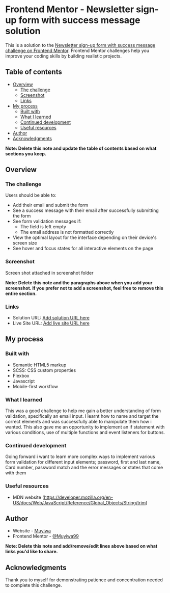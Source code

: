 # Frontend Mentor - Newsletter sign-up form with success message solution

This is a solution to the [Newsletter sign-up form with success message challenge on Frontend Mentor](https://www.frontendmentor.io/challenges/newsletter-signup-form-with-success-message-3FC1AZbNrv). Frontend Mentor challenges help you improve your coding skills by building realistic projects.

## Table of contents

- [Overview](#overview)
  - [The challenge](#the-challenge)
  - [Screenshot](#screenshot)
  - [Links](#links)
- [My process](#my-process)
  - [Built with](#built-with)
  - [What I learned](#what-i-learned)
  - [Continued development](#continued-development)
  - [Useful resources](#useful-resources)
- [Author](#author)
- [Acknowledgments](#acknowledgments)

**Note: Delete this note and update the table of contents based on what sections you keep.**

## Overview

### The challenge

Users should be able to:

- Add their email and submit the form
- See a success message with their email after successfully submitting the form
- See form validation messages if:
  - The field is left empty
  - The email address is not formatted correctly
- View the optimal layout for the interface depending on their device's screen size
- See hover and focus states for all interactive elements on the page

### Screenshot

Screen shot attached in screenshot folder

**Note: Delete this note and the paragraphs above when you add your screenshot. If you prefer not to add a screenshot, feel free to remove this entire section.**

### Links

- Solution URL: [Add solution URL here](https://your-solution-url.com)
- Live Site URL: [Add live site URL here](https://your-live-site-url.com)

## My process

### Built with

- Semantic HTML5 markup
- SCSS: CSS custom properties
- Flexbox
- Javascript
- Mobile-first workflow

### What I learned

This was a good challenge to help me gain a better understanding of form validation, specifically an email input. I learnt how to name and target the correct elements and was successfully able to manipulate them how i wanted. This also gave me an opportunity to implement an if statement with various conditions, use of multiple functions and event listeners for buttons.

### Continued development

Going forward i want to learn more complex ways to implement various form validation for different input elements; password, first and last name, Card number, password match and the error messages or states that come with them

### Useful resources

- MDN website (https://developer.mozilla.org/en-US/docs/Web/JavaScript/Reference/Global_Objects/String/trim)

## Author

- Website - [Muyiwa](https://github.com/muyiwa99)
- Frontend Mentor - [@Muyiwa99](https://www.frontendmentor.io/profile/muyiwa99)

**Note: Delete this note and add/remove/edit lines above based on what links you'd like to share.**

## Acknowledgments

Thank you to myself for demonstrating patience and concentration needed to complete this challenge.
